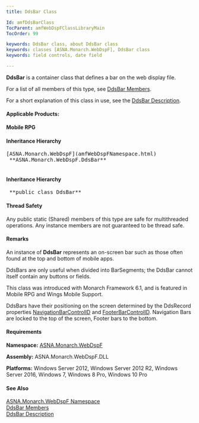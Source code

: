 ```yaml
---
title: DdsBar Class

Id: amfDdsBarClass
TocParent: amfWebDspFClassLibraryMain
TocOrder: 99

keywords: DdsBar class, about DdsBar class
keywords: classes [ASNA.Monarch.WebDspF], DdsBar class
keywords: field controls, date field

---
```


**DdsBar** is a container class that defines a bar on the web display file.

For a list of all members of this type, see [ DdsBar Members](amfDdsBarClassMembers.html).

For a short explanation of this class in use, see the [DdsBar Description](amfUnderstandingBars.html).

#### Applicable Products:
**Mobile RPG** 
<!--mine -->

#### Inheritance Hierarchy
<pre>[ASNA.Monarch.WebDspF](amfWebDspFNamespace.html)
 **ASNA.Monarch.WebDspF.DdsBar** 
                </pre>

<!--mine -->

#### Inheritance Hierarchy
<pre class="syntax"> **public class DdsBar** </pre>

#### Thread Safety
Any public static (Shared) members of this type are safe for multithreaded operations. Any instance members are not guaranteed to be thread safe.

#### Remarks
An instance of **DdsBar** represents an on-screen bar such as those often found at the top and bottom of mobile apps.

DdsBars are only useful when divided into BarSegments; the DdsBar cannot itself contain any buttons or fields.

This class was introduced with Monarch Framework 6.1, and is featured in Mobile RPG and Wings Mobile Support.

DdsBars have their positioning on the screen determined by the DdsRecord properties [NavigationBarControlID](amfDdsRecordClassNavigationBarControlIDProperty.html) and [FooterBarControlID](amfDdsRecordClassNavigationBarControlIDProperty.html). Navigation Bars are locked to the top of the screen, Footer bars to the bottom.
<!-- -->

#### Requirements
**Namespace:** [ASNA.Monarch.WebDspF](amfWebDspFNamespace.html)

**Assembly:** ASNA.Monarch.WebDspF.DLL

**Platforms:** Windows Server 2012, Windows Server 2012 R2, Windows Server 2016, Windows 7, Windows 8 Pro, Windows 10 Pro

#### See Also
[ ASNA.Monarch.WebDspF Namespace](amfWebDspFNamespace.html) <br /> [ DdsBar Members](amfDdsBarClassMembers.html)<br /> [DdsBar Description](amfUnderstandingBars.html) 
